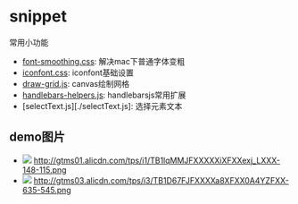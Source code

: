 # snippet
常用小功能


- [font-smoothing.css](./font-smoothing.css): 解决mac下普通字体变粗
- [iconfont.css](./iconfont.css): iconfont基础设置
- [draw-grid.js](./draw-grid.js): canvas绘制网格
- [handlebars-helpers.js][1]: handlebarsjs常用扩展
- [selectText.js][./selectText.js]: 选择元素文本


## demo图片

- ![][2] http://gtms01.alicdn.com/tps/i1/TB1lqMMJFXXXXXiXFXXexj_LXXX-148-115.png
- ![][3] http://gtms03.alicdn.com/tps/i3/TB1D67FJFXXXXa8XFXX0A4YZFXX-635-545.png

[3]: http://gtms03.alicdn.com/tps/i3/TB1D67FJFXXXXa8XFXX0A4YZFXX-635-545.png
[2]: http://gtms01.alicdn.com/tps/i1/TB1lqMMJFXXXXXiXFXXexj_LXXX-148-115.png
[1]: https://github.com/quanxi613/handlebars-helper

